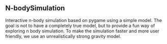 ## N-bodySimulation
Interactive n-body simulation based on pygame using a simple model. The goal is not to have a completely true model, but to provide a fun way of exploring n body simulation.
To make the simulation faster and more user friendly, we use an unrealistically strong gravity model.
